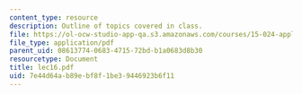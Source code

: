 ```yaml
---
content_type: resource
description: Outline of topics covered in class.
file: https://ol-ocw-studio-app-qa.s3.amazonaws.com/courses/15-024-applied-economics-for-managers-summer-2004/7e44d64ab89ebf8f1be39446923b6f11_lec16.pdf
file_type: application/pdf
parent_uid: 08613774-0683-4715-72bd-b1a0683d8b30
resourcetype: Document
title: lec16.pdf
uid: 7e44d64a-b89e-bf8f-1be3-9446923b6f11
---
```

